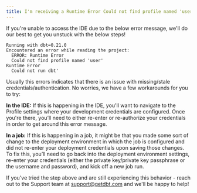 ```yaml
---
title: I'm receiving a Runtime Error Could not find profile named 'user' error?
---
```


If you're unable to access the IDE due to the below error message, we'll do our best to get you unstuck with the below steps! 

```
Running with dbt=0.21.0
Encountered an error while reading the project:
  ERROR: Runtime Error
  Could not find profile named 'user'
Runtime Error
  Could not run dbt'
```

Usually this errors indicates that there is an issue with missing/stale credentials/authentication. No worries, we have a few workarounds for you to try:

**In the IDE:**
If this is happening in the IDE, you'll want to navigate to the Profile settings where your development credentials are configured. Once you're there, you’ll need to either re-enter or re-authorize your credentials in order to get around this error message.

**In a job:**
If this is happening in a job, it might be that you made some sort of change to the deployment environment in which the job is configured and did not re-enter your deployment credentials upon saving those changes. To fix this, you’ll need to go back into the deployment environment settings, re-enter your credentials (either the private key/private key passphrase or the username and password), and kick off a new job run.

If you've tried the step above and are still experiencing this behavior - reach out to the Support team at support@getdbt.com and we'll be happy to help!

</File>
